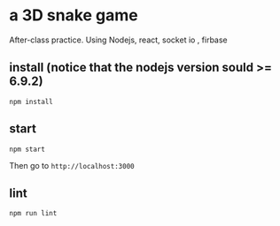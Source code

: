 # a 3D snake game
After-class practice. Using Nodejs, react, socket io , firbase

## install (notice that the nodejs version sould >= 6.9.2)
```
npm install
```



## start
```
npm start
```
Then go to `http://localhost:3000`

## lint
```
npm run lint
```
